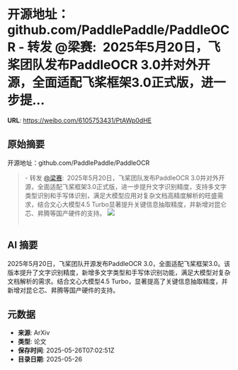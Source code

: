 # 开源地址：github.com/PaddlePaddle/PaddleOCR - 转发 @梁赛:&ensp;2025年5月20日，飞桨团队发布PaddleOCR 3.0并对外开源，全面适配飞桨框架3.0正式版，进一步提...

**URL**: https://weibo.com/6105753431/PtAWp0dHE

## 原始摘要

开源地址：github.com/PaddlePaddle/PaddleOCR<br><blockquote> - 转发 <a href="https://weibo.com/1725941200" target="_blank">@梁赛</a>: 2025年5月20日，飞桨团队发布PaddleOCR 3.0并对外开源，全面适配飞桨框架3.0正式版，进一步提升文字识别精度，支持多文字类型识别和手写体识别，满足大模型应用对复杂文档高精度解析的旺盛需求，结合文心大模型4.5 Turbo显著提升关键信息抽取精度，并新增对昆仑芯、昇腾等国产硬件的支持。 <img style="" src="https://tvax1.sinaimg.cn/large/66dfc5d0gy1i1ssll0zzsj20u00fgq48.jpg" referrerpolicy="no-referrer"><br><br></blockquote>

## AI 摘要

2025年5月20日，飞桨团队开源发布PaddleOCR 3.0，全面适配飞桨框架3.0。该版本提升了文字识别精度，新增多文字类型和手写体识别功能，满足大模型对复杂文档解析的需求。结合文心大模型4.5 Turbo，显著提高了关键信息抽取精度，并新增对昆仑芯、昇腾等国产硬件的支持。

## 元数据

- **来源**: ArXiv
- **类型**: 论文
- **保存时间**: 2025-05-26T07:02:51Z
- **目录日期**: 2025-05-26
